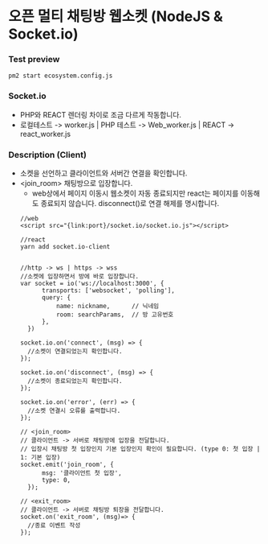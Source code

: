 # 오픈 멀티 채팅방 웹소켓 (NodeJS & Socket.io)

### Test preview
  ```
  pm2 start ecosystem.config.js
  ```

### Socket.io
- PHP와 REACT 렌더링 차이로 조금 다르게 작동합니다.
- 로컬테스트 -> worker.js | PHP 테스트 -> Web_worker.js | REACT -> react_worker.js



### Description (Client)
- 소켓을 선언하고 클라이언트와 서버간 연결을 확인합니다.
- <join_room> 채팅방으로 입장합니다.
  - web상에서 페이지 이동시 웹소켓이 자동 종료되지만 react는 페이지를 이동해도 종료되지 않습니다. disconnect()로 연결 해제를 명시합니다.
  ```
  //web
  <script src="{link:port}/socket.io/socket.io.js"></script>

  //react
  yarn add socket.io-client


  //http -> ws | https -> wss
  //소켓에 입장하면서 방에 바로 입장합니다.
  var socket = io('ws://localhost:3000', {
        transports: ['websocket', 'polling'],
        query: {
            name: nickname,      // 닉네임
            room: searchParams,  // 방 고유번호
        },
    })

  socket.io.on('connect', (msg) => {
    //소켓이 연결되었는지 확인합니다.
  });

  socket.io.on('disconnect', (msg) => {
    //소켓이 종료되었는지 확인합니다.
  });

  socket.io.on('error', (err) => {
    //소켓 연결시 오류를 출력합니다.
  });

  // <join_room> 
  // 클라이언트 -> 서버로 채팅방에 입장을 전달합니다.
  // 입장시 채팅방 첫 입장인지 기본 입장인지 확인이 필요합니다. (type 0: 첫 입장 | 1: 기본 입장)
  socket.emit('join_room', {
        msg: '클라이언트 첫 입장',
        type: 0,
    });

  // <exit_room>
  // 클라이언트 -> 서버로 채팅방 퇴장을 전달합니다.
  socket.on('exit_room', (msg)=> {
    //종료 이벤트 작성
  });
  ```
  
  
